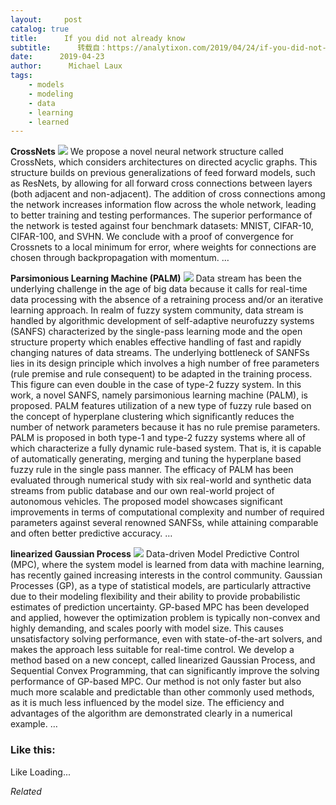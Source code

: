 ```yaml
---
layout:     post
catalog: true
title:      If you did not already know
subtitle:      转载自：https://analytixon.com/2019/04/24/if-you-did-not-already-know-710/
date:      2019-04-23
author:      Michael Laux
tags:
    - models
    - modeling
    - data
    - learning
    - learned
---
```


**CrossNets** ![](https://analytixon.files.wordpress.com/2015/01/google.png?w=529)
We propose a novel neural network structure called CrossNets, which considers architectures on directed acyclic graphs. This structure builds on previous generalizations of feed forward models, such as ResNets, by allowing for all forward cross connections between layers (both adjacent and non-adjacent). The addition of cross connections among the network increases information flow across the whole network, leading to better training and testing performances. The superior performance of the network is tested against four benchmark datasets: MNIST, CIFAR-10, CIFAR-100, and SVHN. We conclude with a proof of convergence for Crossnets to a local minimum for error, where weights for connections are chosen through backpropagation with momentum. … 

**Parsimonious Learning Machine (PALM)** ![](https://analytixon.files.wordpress.com/2015/01/google.png?w=529)
Data stream has been the underlying challenge in the age of big data because it calls for real-time data processing with the absence of a retraining process and/or an iterative learning approach. In realm of fuzzy system community, data stream is handled by algorithmic development of self-adaptive neurofuzzy systems (SANFS) characterized by the single-pass learning mode and the open structure property which enables effective handling of fast and rapidly changing natures of data streams. The underlying bottleneck of SANFSs lies in its design principle which involves a high number of free parameters (rule premise and rule consequent) to be adapted in the training process. This figure can even double in the case of type-2 fuzzy system. In this work, a novel SANFS, namely parsimonious learning machine (PALM), is proposed. PALM features utilization of a new type of fuzzy rule based on the concept of hyperplane clustering which significantly reduces the number of network parameters because it has no rule premise parameters. PALM is proposed in both type-1 and type-2 fuzzy systems where all of which characterize a fully dynamic rule-based system. That is, it is capable of automatically generating, merging and tuning the hyperplane based fuzzy rule in the single pass manner. The efficacy of PALM has been evaluated through numerical study with six real-world and synthetic data streams from public database and our own real-world project of autonomous vehicles. The proposed model showcases significant improvements in terms of computational complexity and number of required parameters against several renowned SANFSs, while attaining comparable and often better predictive accuracy. … 

**linearized Gaussian Process** ![](https://analytixon.files.wordpress.com/2015/01/google.png?w=529)
Data-driven Model Predictive Control (MPC), where the system model is learned from data with machine learning, has recently gained increasing interests in the control community. Gaussian Processes (GP), as a type of statistical models, are particularly attractive due to their modeling flexibility and their ability to provide probabilistic estimates of prediction uncertainty. GP-based MPC has been developed and applied, however the optimization problem is typically non-convex and highly demanding, and scales poorly with model size. This causes unsatisfactory solving performance, even with state-of-the-art solvers, and makes the approach less suitable for real-time control. We develop a method based on a new concept, called linearized Gaussian Process, and Sequential Convex Programming, that can significantly improve the solving performance of GP-based MPC. Our method is not only faster but also much more scalable and predictable than other commonly used methods, as it is much less influenced by the model size. The efficiency and advantages of the algorithm are demonstrated clearly in a numerical example. … 





### Like this:

Like Loading...


*Related*

